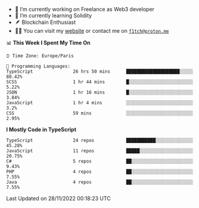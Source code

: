 - 🔭 I’m currently working on Freelance as Web3 developer
- 🌱 I’m currently learning Solidity
- 🪶 Blockchain Enthusiast
- 👨‍💻 You can visit my [website](https://f1tch.xyz) or contact me on [`f1tch@proton.me`](mailto:f1tch@proton.me)

<!--START_SECTION:waka-->
📊 **This Week I Spent My Time On** 

```text
⌚︎ Time Zone: Europe/Paris

💬 Programming Languages: 
TypeScript               26 hrs 50 mins      ████████████████████░░░░░   80.42% 
SCSS                     1 hr 44 mins        █░░░░░░░░░░░░░░░░░░░░░░░░   5.22% 
JSON                     1 hr 16 mins        █░░░░░░░░░░░░░░░░░░░░░░░░   3.84% 
JavaScript               1 hr 4 mins         ░░░░░░░░░░░░░░░░░░░░░░░░░   3.2% 
CSS                      59 mins             ░░░░░░░░░░░░░░░░░░░░░░░░░   2.95%

```

**I Mostly Code in TypeScript** 

```text
TypeScript               24 repos            ███████████░░░░░░░░░░░░░░   45.28% 
JavaScript               11 repos            █████░░░░░░░░░░░░░░░░░░░░   20.75% 
C#                       5 repos             ██░░░░░░░░░░░░░░░░░░░░░░░   9.43% 
PHP                      4 repos             ██░░░░░░░░░░░░░░░░░░░░░░░   7.55% 
Java                     4 repos             ██░░░░░░░░░░░░░░░░░░░░░░░   7.55%

```



 Last Updated on 28/11/2022 00:18:23 UTC
<!--END_SECTION:waka-->
